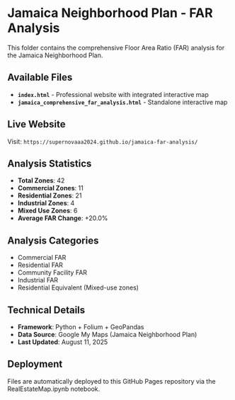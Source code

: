 # Jamaica Neighborhood Plan - FAR Analysis

This folder contains the comprehensive Floor Area Ratio (FAR) analysis for the Jamaica Neighborhood Plan.

## Available Files

- **`index.html`** - Professional website with integrated interactive map
- **`jamaica_comprehensive_far_analysis.html`** - Standalone interactive map

## Live Website

Visit: `https://supernovaaa2024.github.io/jamaica-far-analysis/`

## Analysis Statistics

- **Total Zones**: 42
- **Commercial Zones**: 11
- **Residential Zones**: 21
- **Industrial Zones**: 4
- **Mixed Use Zones**: 6
- **Average FAR Change**: +20.0%

## Analysis Categories

- Commercial FAR
- Residential FAR  
- Community Facility FAR
- Industrial FAR
- Residential Equivalent (Mixed-use zones)

## Technical Details

- **Framework**: Python + Folium + GeoPandas
- **Data Source**: Google My Maps (Jamaica Neighborhood Plan)
- **Last Updated**: August 11, 2025

## Deployment

Files are automatically deployed to this GitHub Pages repository via the RealEstateMap.ipynb notebook.
